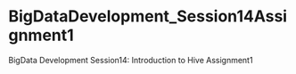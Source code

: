 # BigDataDevelopment_Session14Assignment1
BigData Development Session14: Introduction to Hive
Assignment1
